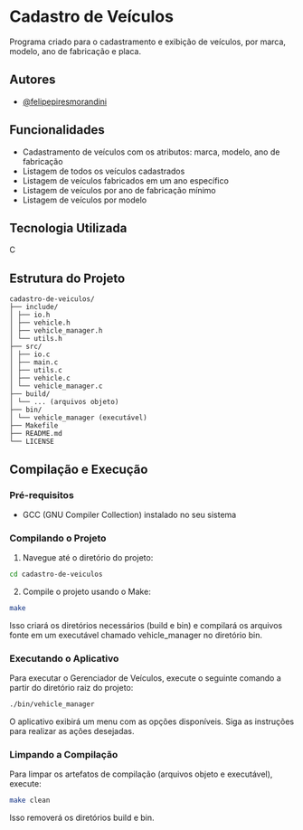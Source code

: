 # Cadastro de Veículos

Programa criado para o cadastramento e exibição de veículos, por marca, modelo, ano de fabricação e placa.

## Autores

- [@felipepiresmorandini](https://www.github.com/FelipeMorandini)

## Funcionalidades

- Cadastramento de veículos com os atributos: marca, modelo, ano de fabricação
- Listagem de todos os veículos cadastrados
- Listagem de veículos fabricados em um ano específico
- Listagem de veículos por ano de fabricação mínimo
- Listagem de veículos por modelo

## Tecnologia Utilizada

C

## Estrutura do Projeto

```
cadastro-de-veiculos/
├── include/
│ ├── io.h
│ ├── vehicle.h
│ ├── vehicle_manager.h
│ └── utils.h
├── src/
│ ├── io.c
│ ├── main.c
│ ├── utils.c
│ ├── vehicle.c
│ └── vehicle_manager.c
├── build/
│ └── ... (arquivos objeto)
├── bin/
│ └── vehicle_manager (executável)
├── Makefile
├── README.md
└── LICENSE
```

## Compilação e Execução

### Pré-requisitos

- GCC (GNU Compiler Collection) instalado no seu sistema

### Compilando o Projeto

1. Navegue até o diretório do projeto:

```bash
cd cadastro-de-veiculos
```

2. Compile o projeto usando o Make:

```bash
make
```

Isso criará os diretórios necessários (build e bin) e compilará os arquivos fonte em um executável chamado vehicle_manager no diretório bin.

### Executando o Aplicativo

Para executar o Gerenciador de Veículos, execute o seguinte comando a partir do diretório raiz do projeto:

```bash
./bin/vehicle_manager
```

O aplicativo exibirá um menu com as opções disponíveis. Siga as instruções para realizar as ações desejadas.

### Limpando a Compilação

Para limpar os artefatos de compilação (arquivos objeto e executável), execute:

```bash
make clean
```

Isso removerá os diretórios build e bin.